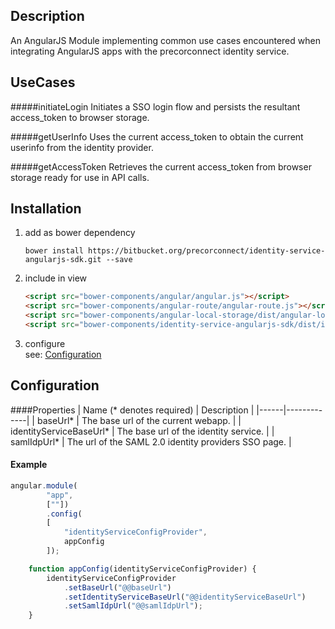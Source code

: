 ## Description
An AngularJS Module implementing common use cases encountered when integrating AngularJS apps
 with the precorconnect identity service.

## UseCases
#####initiateLogin
Initiates a SSO login flow and persists the resultant access_token to browser storage.

#####getUserInfo
Uses the current access_token to obtain the current userinfo from the identity provider.

#####getAccessToken
Retrieves the current access_token from browser storage ready for use in API calls. 

## Installation
1. add as bower dependency
    ```shell
    bower install https://bitbucket.org/precorconnect/identity-service-angularjs-sdk.git --save
    ```  
2. include in view
    ```html
    <script src="bower-components/angular/angular.js"></script>
    <script src="bower-components/angular-route/angular-route.js"></script>
    <script src="bower-components/angular-local-storage/dist/angular-local-storage.min.js"></script>
    <script src="bower-components/identity-service-angularjs-sdk/dist/identity-service-angularjs-sdk.js"></script>
    ```  
3. configure  
    see: [Configuration](#Configuration)

## Configuration 
####Properties
| Name (* denotes required) | Description |
|------|-------------|
| baseUrl* | The base url of the current webapp. |
| identityServiceBaseUrl* | The base url of the identity service. |
| samlIdpUrl* | The url of the SAML 2.0 identity providers SSO page. |

#### Example
```js
angular.module(
        "app",
        [""])
        .config(
        [
            "identityServiceConfigProvider",
            appConfig
        ]);

    function appConfig(identityServiceConfigProvider) {
        identityServiceConfigProvider
            .setBaseUrl("@@baseUrl")
            .setIdentityServiceBaseUrl("@@identityServiceBaseUrl")
            .setSamlIdpUrl("@@samlIdpUrl");
    }
```

